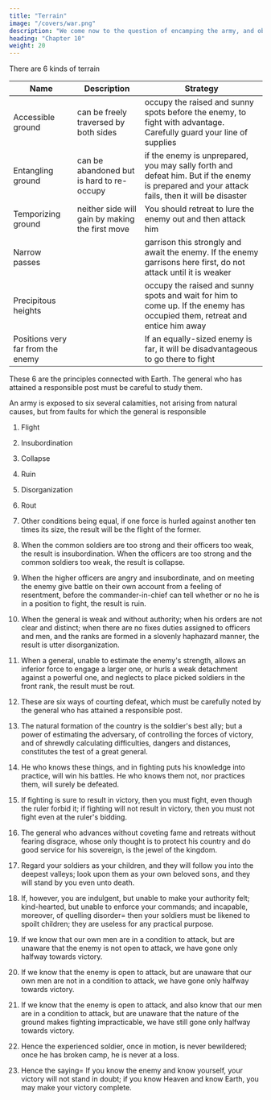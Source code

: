 ```yaml
---
title: "Terrain"
image: "/covers/war.png"
description: "We come now to the question of encamping the army, and observing signs of the enemy. Pass quickly over mountains, and keep in the neighborhood of valleys"
heading: "Chapter 10"
weight: 20
---
```



There are 6 kinds of terrain


Name | Description | Strategy
--- | --- | ---
Accessible ground | can be freely traversed by both sides | occupy the raised and sunny spots before the enemy, to fight with advantage. Carefully guard your line of supplies
Entangling ground | can be abandoned but is hard to re-occupy |  if the enemy is unprepared, you may sally forth and defeat him. But if the enemy is prepared and your attack fails, then it will be disaster
Temporizing ground |  neither side will gain by making the first move | You should retreat to lure the enemy out and then attack him 
Narrow passes | | garrison this strongly and await the enemy. If the enemy garrisons here first, do not attack until it is weaker
Precipitous heights | | occupy the raised and sunny spots and wait for him to come up. If the enemy has occupied them, retreat and entice him away
Positions very far from the enemy | | If an equally-sized enemy is far, it will be disadvantageous to go there to fight


These 6 are the principles connected with Earth. The general who has attained a responsible post must be careful to study them.

An army is exposed to six several calamities, not arising from natural causes, but from faults for which the general is responsible

1. Flight
2. Insubordination
3. Collapse
4. Ruin
5. Disorganization
6. Rout

15. Other conditions being equal, if one force is hurled against another ten times its size, the result will be the flight of the former.

16. When the common soldiers are too strong and their officers too weak, the result is insubordination. When the officers are too strong and the common soldiers too weak, the result is collapse.

17. When the higher officers are angry and insubordinate, and on meeting the enemy give battle on their own account from a feeling of resentment, before the commander-in-chief can tell whether or no he is in a position to fight, the result is ruin.

18. When the general is weak and without authority; when his orders are not clear and distinct; when there are no fixes duties assigned to officers and men, and the ranks are formed in a slovenly haphazard manner, the result is utter disorganization.

19. When a general, unable to estimate the enemy's strength, allows an inferior force to engage a larger one, or hurls a weak detachment against a powerful one, and neglects to place picked soldiers in the front rank, the result must be rout.

20. These are six ways of courting defeat, which must be carefully noted by the general who has attained a responsible post.

21. The natural formation of the country is the soldier's best ally; but a power of estimating the adversary, of controlling the forces of victory, and of shrewdly calculating difficulties, dangers and distances, constitutes the test of a great general.

22. He who knows these things, and in fighting puts his knowledge into practice, will win his battles. He who knows them not, nor practices them, will surely be defeated.

23. If fighting is sure to result in victory, then you must fight, even though the ruler forbid it; if fighting will not result in victory, then you must not fight even at the ruler's bidding.

24. The general who advances without coveting fame and retreats without fearing disgrace, whose only thought is to protect his country and do good service for his sovereign, is the jewel of the kingdom.

25. Regard your soldiers as your children, and they will follow you into the deepest valleys; look upon them as your own beloved sons, and they will stand by you even unto death.

26. If, however, you are indulgent, but unable to make your authority felt; kind-hearted, but unable to enforce your commands; and incapable, moreover, of quelling disorder=  then your soldiers must be likened to spoilt children; they are useless for any practical purpose.

27. If we know that our own men are in a condition to attack, but are unaware that the enemy is not open to attack, we have gone only halfway towards victory.

28. If we know that the enemy is open to attack, but are unaware that our own men are not in a condition to attack, we have gone only halfway towards victory.

29. If we know that the enemy is open to attack, and also know that our men are in a condition to attack, but are unaware that the nature of the ground makes fighting impracticable, we have still gone only halfway towards victory.

30. Hence the experienced soldier, once in motion, is never bewildered; once he has broken camp, he is never at a loss.

31. Hence the saying=  If you know the enemy and know yourself, your victory will not stand in doubt; if you know Heaven and know Earth, you may make your victory complete.


